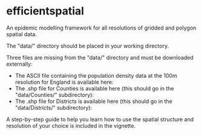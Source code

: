 # efficientspatial

An epidemic modelling framework for all resolutions of gridded and polygon spatial data.

The "data/" directory should be placed in your working directory.

Three files are missing from the "data/" directory and must be downloaded externally:

- The ASCII file containing the population density data at the 100m resolution for England is available here:
- The .shp file for Counties is available here (this should go in the "data/Counties/" subdirectory):
- The .shp file for Districts is available here (this should go in the "data/Districts/" subdirectory):

A step-by-step guide to help you learn how to use the spatial structure and resolution of your choice is included in the vignette.
